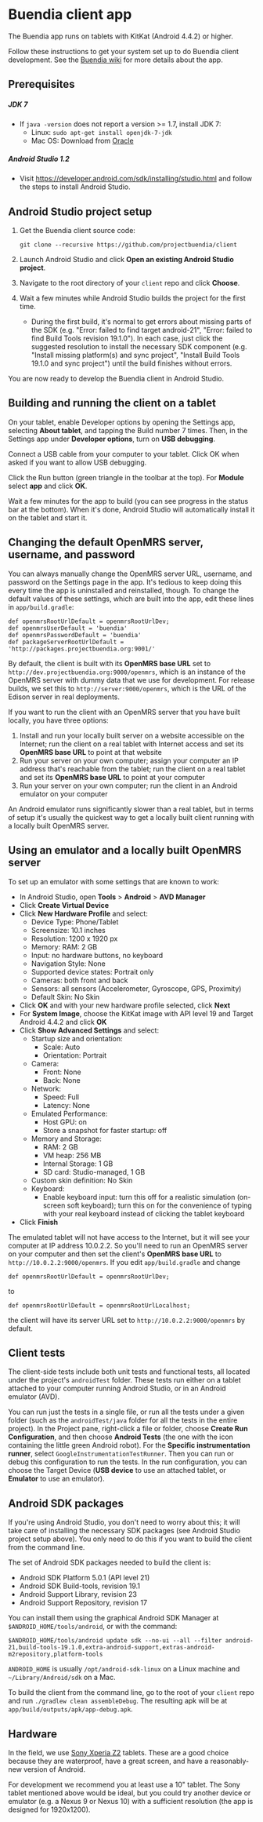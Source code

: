 # Buendia client app

The Buendia app runs on tablets with KitKat (Android 4.4.2) or higher.

Follow these instructions to get your system set up to do Buendia client development.
See the [Buendia wiki](https://github.com/projectbuendia/buendia/wiki) for more details about the app.

## Prerequisites

##### JDK 7
  * If `java -version` does not report a version >= 1.7, install JDK 7:
      * Linux: `sudo apt-get install openjdk-7-jdk`
      * Mac OS: Download from [Oracle](http://www.oracle.com/technetwork/java/javase/downloads/jdk7-downloads-1880260.html)

##### Android Studio 1.2
  * Visit https://developer.android.com/sdk/installing/studio.html and follow the steps to install Android Studio.

## Android Studio project setup

1.  Get the Buendia client source code:

        git clone --recursive https://github.com/projectbuendia/client

2.  Launch Android Studio and click **Open an existing Android Studio project**.

3.  Navigate to the root directory of your `client` repo and click **Choose**.

4.  Wait a few minutes while Android Studio builds the project for the first time.

    * During the first build, it's normal to get errors about missing parts of the SDK (e.g. "Error: failed to find target android-21", "Error: failed to find Build Tools revision 19.1.0").  In each case, just click the suggested resolution to install the necessary SDK component (e.g. "Install missing platform(s) and sync project", "Install Build Tools 19.1.0 and sync project") until the build finishes without errors.

You are now ready to develop the Buendia client in Android Studio.

## Building and running the client on a tablet

On your tablet, enable Developer options by opening the Settings app, selecting **About tablet**, and tapping the Build number 7 times.  Then, in the Settings app under **Developer options**, turn on **USB debugging**.

Connect a USB cable from your computer to your tablet.  Click OK when asked if you want to allow USB debugging.

Click the Run button (green triangle in the toolbar at the top).  For **Module** select **app** and click **OK**.

Wait a few minutes for the app to build (you can see progress in the status bar at the bottom).  When it's done, Android Studio will automatically install it on the tablet and start it.

## Changing the default OpenMRS server, username, and password

You can always manually change the OpenMRS server URL, username, and password on the Settings page in the app.  It's tedious to keep doing this every time the app is uninstalled and reinstalled, though.  To change the default values of these settings, which are built into the app, edit these lines in `app/build.gradle`:

    def openmrsRootUrlDefault = openmrsRootUrlDev;
    def openmrsUserDefault = 'buendia'
    def openmrsPasswordDefault = 'buendia'
    def packageServerRootUrlDefault = 'http://packages.projectbuendia.org:9001/'

By default, the client is built with its **OpenMRS base URL** set to `http://dev.projectbuendia.org:9000/openmrs`, which is an instance of the OpenMRS server with dummy data that we use for development.  For release builds, we set this to `http://server:9000/openmrs`, which is the URL of the Edison server in real deployments.

If you want to run the client with an OpenMRS server that you have built locally, you have three options:

  1. Install and run your locally built server on a website accessible on the Internet; run the client on a real tablet with Internet access and set its **OpenMRS base URL** to point at that website
  2. Run your server on your own computer; assign your computer an IP address that's reachable from the tablet; run the client on a real tablet and set its **OpenMRS base URL** to point at your computer
  3. Run your server on your own computer; run the client in an Android emulator on your computer

An Android emulator runs significantly slower than a real tablet, but in terms of setup it's usually the quickest way to get a locally built client running with a locally built OpenMRS server.

## Using an emulator and a locally built OpenMRS server

To set up an emulator with some settings that are known to work:

  * In Android Studio, open **Tools** > **Android** > **AVD Manager**
  * Click **Create Virtual Device**
  * Click **New Hardware Profile** and select:
      * Device Type: Phone/Tablet
      * Screensize: 10.1 inches
      * Resolution: 1200 x 1920 px
      * Memory: RAM: 2 GB
      * Input: no hardware buttons, no keyboard
      * Navigation Style: None
      * Supported device states: Portrait only
      * Cameras: both front and back
      * Sensors: all sensors (Accelerometer, Gyroscope, GPS, Proximity)
      * Default Skin: No Skin
  * Click **OK** and with your new hardware profile selected, click **Next**
  * For **System Image**, choose the KitKat image with API level 19 and Target Android 4.4.2 and click **OK**
  * Click **Show Advanced Settings** and select:
      * Startup size and orientation:
          * Scale: Auto
          * Orientation: Portrait
      * Camera:
          * Front: None
          * Back: None
      * Network:
          * Speed: Full
          * Latency: None
      * Emulated Performance:
          * Host GPU: on
          * Store a snapshot for faster startup: off
      * Memory and Storage:
          * RAM: 2 GB
          * VM heap: 256 MB
          * Internal Storage: 1 GB
          * SD card: Studio-managed, 1 GB
      * Custom skin definition: No Skin
      * Keyboard:
          * Enable keyboard input: turn this off for a realistic simulation (on-screen soft keyboard); turn this on for the convenience of typing with your real keyboard instead of clicking the tablet keyboard
  * Click **Finish**

The emulated tablet will not have access to the Internet, but it will see your computer at IP address 10.0.2.2.  So you'll need to run an OpenMRS server on your computer and then set the client's **OpenMRS base URL** to `http://10.0.2.2:9000/openmrs`.  If you edit `app/build.gradle` and change

    def openmrsRootUrlDefault = openmrsRootUrlDev;

to

    def openmrsRootUrlDefault = openmrsRootUrlLocalhost;

the client will have its server URL set to `http://10.0.2.2:9000/openmrs` by default.

## Client tests

The client-side tests include both unit tests and functional tests, all located under the project's `androidTest` folder.  These tests run either on a tablet attached to your computer running Android Studio, or in an Android emulator (AVD).

You can run just the tests in a single file, or run all the tests under a given folder (such as the `androidTest/java` folder for all the tests in the entire project).  In the Project pane, right-click a file or folder, choose **Create Run Configuration**, and then choose **Android Tests** (the one with the icon containing the little green Android robot).  For the **Specific instrumentation runner**, select `GoogleInstrumentationTestRunner`.  Then you can run or debug this configuration to run the tests.  In the run configuration, you can choose the Target Device (**USB device** to use an attached tablet, or **Emulator** to use an emulator).

## Android SDK packages

If you're using Android Studio, you don't need to worry about this; it will take care of installing the necessary SDK packages (see Android Studio project setup above).  You only need to do this if you want to build the client from the command line.

The set of Android SDK packages needed to build the client is:

  * Android SDK Platform 5.0.1 (API level 21)
  * Android SDK Build-tools, revision 19.1
  * Android Support Library, revision 23
  * Android Support Repository, revision 17

You can install them using the graphical Android SDK Manager at `$ANDROID_HOME/tools/android`, or with the command:

    $ANDROID_HOME/tools/android update sdk --no-ui --all --filter android-21,build-tools-19.1.0,extra-android-support,extras-android-m2repository,platform-tools

`ANDROID_HOME` is usually `/opt/android-sdk-linux` on a Linux machine and `~/Library/Android/sdk` on a Mac.

To build the client from the command line, go to the root of your `client` repo and run `./gradlew clean assembleDebug`.  The resulting apk will be at `app/build/outputs/apk/app-debug.apk`.

## Hardware

In the field, we use [Sony Xperia Z2](http://www.sonymobile.com/gb/products/tablets/xperia-z2-tablet/) tablets. These are a good choice because they are waterproof, have a great screen, and have a reasonably-new version of Android.

For development we recommend you at least use a 10" tablet. The Sony tablet mentioned above would be ideal, but you could try another device or emulator (e.g. a Nexus 9 or Nexus 10) with a sufficient resolution (the app is designed for 1920x1200).
